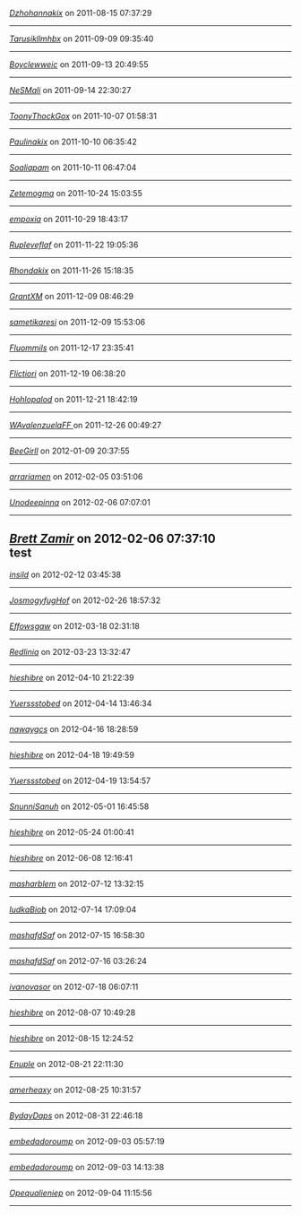*[Dzhohannakix]()* on 2011-08-15 07:37:29  

---------------------------------------
*[Tarusikllmhbx]()* on 2011-09-09 09:35:40  

---------------------------------------
*[Boyclewweic]()* on 2011-09-13 20:49:55  

---------------------------------------
*[NeSMali]()* on 2011-09-14 22:30:27  

---------------------------------------
*[ToonyThockGox]()* on 2011-10-07 01:58:31  

---------------------------------------
*[Paulinakix]()* on 2011-10-10 06:35:42  

---------------------------------------
*[Soaliapam]()* on 2011-10-11 06:47:04  

---------------------------------------
*[Zetemogma]()* on 2011-10-24 15:03:55  

---------------------------------------
*[empoxia]()* on 2011-10-29 18:43:17  

---------------------------------------
*[Rupleveflaf]()* on 2011-11-22 19:05:36  

---------------------------------------
*[Rhondakix]()* on 2011-11-26 15:18:35  

---------------------------------------
*[GrantXM]()* on 2011-12-09 08:46:29  

---------------------------------------
*[sametikaresi]()* on 2011-12-09 15:53:06  

---------------------------------------
*[Fluommils]()* on 2011-12-17 23:35:41  

---------------------------------------
*[Flictiori]()* on 2011-12-19 06:38:20  

---------------------------------------
*[Hohlopalod]()* on 2011-12-21 18:42:19  

---------------------------------------
*[WAvalenzuelaFF ]()* on 2011-12-26 00:49:27  

---------------------------------------
*[BeeGirll]()* on 2012-01-09 20:37:55  

---------------------------------------
*[arrariamen]()* on 2012-02-05 03:51:06  

---------------------------------------
*[Unodeepinna]()* on 2012-02-06 07:07:01  

---------------------------------------
*[Brett Zamir](http://brett-zamir.me)* on 2012-02-06 07:37:10  
test
---------------------------------------
*[insild](http://maindir.ru/)* on 2012-02-12 03:45:38  

---------------------------------------
*[JosmogyfugHof]()* on 2012-02-26 18:57:32  

---------------------------------------
*[Effowsgaw]()* on 2012-03-18 02:31:18  

---------------------------------------
*[Redlinia]()* on 2012-03-23 13:32:47  

---------------------------------------
*[hieshibre]()* on 2012-04-10 21:22:39  

---------------------------------------
*[Yuerssstobed]()* on 2012-04-14 13:46:34  

---------------------------------------
*[nawaygcs]()* on 2012-04-16 18:28:59  

---------------------------------------
*[hieshibre](http://other.moynet.ru)* on 2012-04-18 19:49:59  

---------------------------------------
*[Yuerssstobed]()* on 2012-04-19 13:54:57  

---------------------------------------
*[SnunniSanuh]()* on 2012-05-01 16:45:58  

---------------------------------------
*[hieshibre]()* on 2012-05-24 01:00:41  

---------------------------------------
*[hieshibre](http://films.tvoyinet.ru)* on 2012-06-08 12:16:41  

---------------------------------------
*[masharblem]()* on 2012-07-12 13:32:15  

---------------------------------------
*[ludkaBiob]()* on 2012-07-14 17:09:04  

---------------------------------------
*[mashafdSaf]()* on 2012-07-15 16:58:30  

---------------------------------------
*[mashafdSaf]()* on 2012-07-16 03:26:24  

---------------------------------------
*[ivanovasor]()* on 2012-07-18 06:07:11  

---------------------------------------
*[hieshibre]()* on 2012-08-07 10:49:28  

---------------------------------------
*[hieshibre](http://oboi.vsefreee.ru)* on 2012-08-15 12:24:52  

---------------------------------------
*[Enuple](http://ya.ru/)* on 2012-08-21 22:11:30  

---------------------------------------
*[amerheaxy](http://googla.com)* on 2012-08-25 10:31:57  

---------------------------------------
*[BydayDaps]()* on 2012-08-31 22:46:18  

---------------------------------------
*[embedadoroump]()* on 2012-09-03 05:57:19  

---------------------------------------
*[embedadoroump]()* on 2012-09-03 14:13:38  

---------------------------------------
*[Opequalieniep]()* on 2012-09-04 11:15:56  

---------------------------------------
